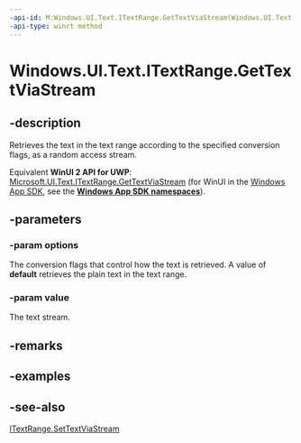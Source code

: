 ```yaml
---
-api-id: M:Windows.UI.Text.ITextRange.GetTextViaStream(Windows.UI.Text.TextGetOptions,Windows.Storage.Streams.IRandomAccessStream)
-api-type: winrt method
---
```


<!-- Method syntax
public void GetTextViaStream(Windows.UI.Text.TextGetOptions options, Windows.Storage.Streams.IRandomAccessStream value)
-->

# Windows.UI.Text.ITextRange.GetTextViaStream

## -description
Retrieves the text in the text range according to the specified conversion flags, as a random access stream.

Equivalent **WinUI 2 API for UWP**: [Microsoft.UI.Text.ITextRange.GetTextViaStream](/windows/winui/api/microsoft.ui.text.itextrange.gettextviastream) (for WinUI in the [Windows App SDK](/windows/apps/windows-app-sdk/), see the **[Windows App SDK namespaces](/windows/windows-app-sdk/api/winrt/)**).

## -parameters
### -param options
The conversion flags that control how the text is retrieved. A value of **default** retrieves the plain text in the text range.

### -param value
The text stream.

## -remarks

## -examples

## -see-also
[ITextRange.SetTextViaStream](itextrange_settextviastream_1369572373.md)

